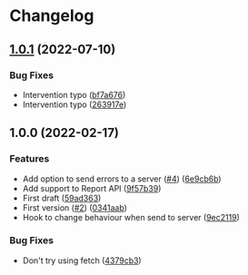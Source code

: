 # Changelog

## [1.0.1](https://github.com/mauriciolauffer/openui5-error-collector/compare/v1.0.0...v1.0.1) (2022-07-10)


### Bug Fixes

* Intervention typo ([bf7a676](https://github.com/mauriciolauffer/openui5-error-collector/commit/bf7a676a6f557bc5bc8a336f2d5b1634cce53d48))
* Intervention typo ([263917e](https://github.com/mauriciolauffer/openui5-error-collector/commit/263917e3779daf2a5cf168d7282adcf9d4364463))

## 1.0.0 (2022-02-17)


### Features

* Add option to send errors to a server ([#4](https://github.com/mauriciolauffer/openui5-error-collector/issues/4)) ([6e9cb6b](https://github.com/mauriciolauffer/openui5-error-collector/commit/6e9cb6bccaa427dc845a3a3f8aee2713c80396d7))
* Add support to Report API ([9f57b39](https://github.com/mauriciolauffer/openui5-error-collector/commit/9f57b390c3dbe31120e73046312d5a47279e6766))
* First draft ([59ad363](https://github.com/mauriciolauffer/openui5-error-collector/commit/59ad363cdd9c909b845ef51eb61ee4b49e856c6d))
* First version ([#2](https://github.com/mauriciolauffer/openui5-error-collector/issues/2)) ([0341aab](https://github.com/mauriciolauffer/openui5-error-collector/commit/0341aab95aa3b834465004240b27c8271888c39b))
* Hook to change behaviour when send to server ([9ec2119](https://github.com/mauriciolauffer/openui5-error-collector/commit/9ec21196b477f706a29a1278be282109b31cc3da))


### Bug Fixes

* Don't try using fetch ([4379cb3](https://github.com/mauriciolauffer/openui5-error-collector/commit/4379cb374e2af5df49e0895e46a3cadd6d197ce3))
